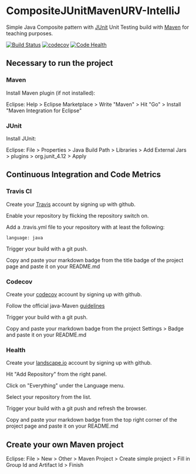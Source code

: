 # CompositeJUnitMavenURV-IntelliJ

Simple Java Composite pattern with [JUnit](http://junit.org/junit4/) Unit Testing build with [Maven](https://maven.apache.org/) for teaching purposes.

[![Build Status](https://travis-ci.org/alruiz12/CompositeJUnitMavenURV.svg?branch=master)](https://travis-ci.org/alruiz12/CompositeJUnitMavenURV)
[![codecov](https://codecov.io/gh/alruiz12/CompositeJUnitMavenURV/branch/master/graph/badge.svg)](https://codecov.io/gh/alruiz12/CompositeJUnitMavenURV)
[![Code Health](https://landscape.io/github/alruiz12/CompositeJUnitMavenURV/master/landscape.svg?style=flat)](https://landscape.io/github/alruiz12/CompositeJUnitMavenURV/master)


## Necessary to run the project

### Maven

Install Maven plugin (if not installed):

Eclipse: Help > Eclipse Marketplace > Write "Maven" > Hit "Go" > Install "Maven Integration for Eclipse"

### JUnit

Install JUnit:

Eclipse: File > Properties > Java Build Path > Libraries > Add External Jars > plugins > org.junit_4.12 > Apply




## Continuous Integration and Code Metrics

### Travis CI

Create your [Travis](https://travis-ci.com/) account by signing up with github.

Enable your repository by flicking the repository switch on.

Add a .travis.yml file to your repository with at least the following:
```
language: java
```

Trigger your build with a git push.

Copy and paste your markdown badge from the title badge of the project page and paste it on your README.md


### Codecov

Create your [codecov](https://codecov.io/) account by signing up with github.

Follow the official java-Maven [guidelines](https://github.com/codecov/example-java-maven)

Trigger your build with a git push.

Copy and paste your markdown badge from the project Settings > Badge and paste it on your README.md

### Health

Create your [landscape.io](https://landscape.io/) account by signing up with github.
 
 Hit "Add Repository" from the right panel.
 
 Click on "Everything" under the Language menu.
 
 Select your repository from the list.
 
 Trigger your build with a git push and refresh the browser.
 
 Copy and paste your markdown badge from the top right corner of the project page and paste it on your README.md

 


## Create your own Maven project

Eclipse: File > New > Other > Maven Project > Create simple project > Fill in Group Id and Artifact Id > Finish
